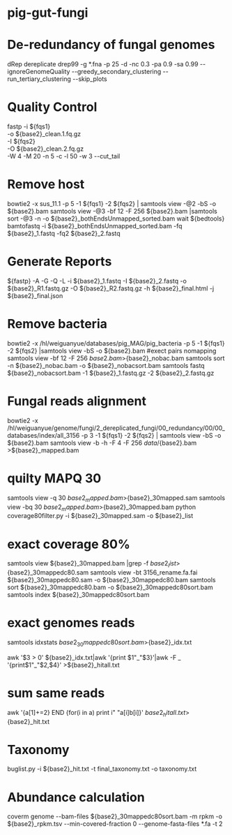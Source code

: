 # pig-gut-fungi

# De-redundancy of fungal genomes
dRep dereplicate drep99 -g *.fna -p 25  -d  -nc 0.3 -pa 0.9 -sa 0.99 --ignoreGenomeQuality --greedy_secondary_clustering  --run_tertiary_clustering   --skip_plots

# Quality Control
fastp -i ${fqs1} \
-o ${base2}_clean.1.fq.gz \
-I ${fqs2} \
-O ${base2}_clean.2.fq.gz \
-W 4 -M 20 -n 5 -c -l 50 -w 3 --cut_tail

# Remove host
bowtie2 -x sus_11.1 -p 5  -1 ${fqs1} -2 ${fqs2} | samtools view -@2 -bS -o ${base2}.bam
samtools view -@3  -bf 12 -F 256 ${base2}.bam |samtools sort  -@3 -n  -o ${base2}_bothEndsUnmapped_sorted.bam
wait
${bedtools} bamtofastq -i ${base2}_bothEndsUnmapped_sorted.bam -fq ${base2}_1.fastq -fq2 ${base2}_2.fastq

# Generate Reports
${fastp} -A -G -Q -L -i ${base2}_1.fastq  -I ${base2}_2.fastq  -o ${base2}_R1.fastq.gz   -O ${base2}_R2.fastq.gz   -h ${base2}_final.html  -j ${base2}_final.json

# Remove bacteria
bowtie2 -x /hl/weiguanyue/databases/pig_MAG/pig_bacteria  -p 5  -1 ${fqs1} -2 ${fqs2} |samtools view  -bS -o ${base2}.bam
#exect pairs nomapping 
samtools view   -bf 12 -F 256 ${base2}.bam >${base2}_nobac.bam
samtools sort -n ${base2}_nobac.bam -o ${base2}_nobacsort.bam
samtools fastq ${base2}_nobacsort.bam -1 ${base2}_1.fastq.gz -2 ${base2}_2.fastq.gz

# Fungal reads alignment
bowtie2 -x /hl/weiguanyue/genome/fungi/2_dereplicated_fungi/00_redundancy/00/00_databases/index/all_3156  -p 3  -1 ${fqs1} -2 ${fqs2} | samtools view  -bS -o ${base2}.bam
samtools view -b -h -F 4 -F  256  ${data}/${base2}.bam >${base2}_mapped.bam

# quilty MAPQ 30
samtools view -q 30 ${base2}_mapped.bam >${base2}_30mapped.sam
samtools view -bq 30 ${base2}_mapped.bam >${base2}_30mapped.bam
python coverage80filter.py -i  ${base2}_30mapped.sam -o ${base2}_list

# exact coverage 80%
samtools view  ${base2}_30mapped.bam |grep -f  ${base2}_list >${base2}_30mappedc80.sam
samtools view -bt  3156_rename.fa.fai  ${base2}_30mappedc80.sam -o ${base2}_30mappedc80.bam
samtools sort ${base2}_30mappedc80.bam -o  ${base2}_30mappedc80sort.bam
samtools index ${base2}_30mappedc80sort.bam

# exact genomes reads
samtools idxstats  ${base2}_30mappedc80sort.bam >${base2}_idx.txt

awk '$3 > 0'  ${base2}_idx.txt|awk '{print $1"_"$3}'|awk -F _ '{print$1"_"$2,$4}' >${base2}_hitall.txt

# sum same reads
awk '{a[$1]+=$2} END {for(i in a) print i" "a[i]b[i]}' ${base2}_hitall.txt >${base2}_hit.txt

# Taxonomy
buglist.py -i  ${base2}_hit.txt -t final_taxonomy.txt  -o taxonomy.txt

# Abundance calculation
coverm genome --bam-files   ${base2}_30mappedc80sort.bam  -m rpkm -o ${base2}_rpkm.tsv --min-covered-fraction 0 --genome-fasta-files   *.fa   -t 2
